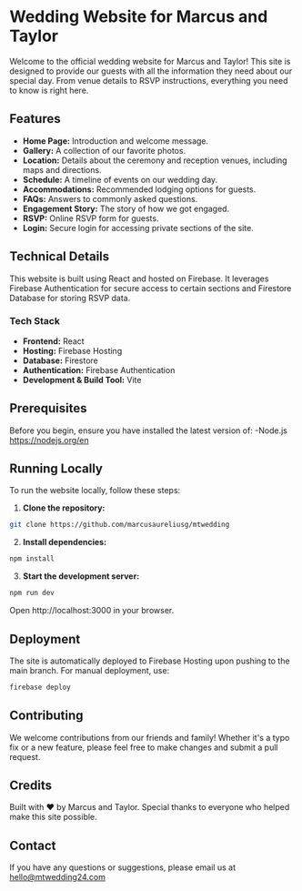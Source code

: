 # Wedding Website for Marcus and Taylor

Welcome to the official wedding website for Marcus and Taylor! This site is designed to provide our guests with all the information they need about our special day. From venue details to RSVP instructions, everything you need to know is right here.

## Features

- **Home Page:** Introduction and welcome message.
- **Gallery:** A collection of our favorite photos.
- **Location:** Details about the ceremony and reception venues, including maps and directions.
- **Schedule:** A timeline of events on our wedding day.
- **Accommodations:** Recommended lodging options for guests.
- **FAQs:** Answers to commonly asked questions.
- **Engagement Story:** The story of how we got engaged.
- **RSVP:** Online RSVP form for guests.
- **Login:** Secure login for accessing private sections of the site.

## Technical Details

This website is built using React and hosted on Firebase. It leverages Firebase Authentication for secure access to certain sections and Firestore Database for storing RSVP data.

### Tech Stack

- **Frontend:** React
- **Hosting:** Firebase Hosting
- **Database:** Firestore
- **Authentication:** Firebase Authentication
- **Development & Build Tool:** Vite

## Prerequisites
Before you begin, ensure you have installed the latest version of:
-Node.js https://nodejs.org/en

## Running Locally

To run the website locally, follow these steps:

1. **Clone the repository:**

```bash
git clone https://github.com/marcusaureliusg/mtwedding
```

2. **Install dependencies:**
```bash
npm install
```

3. **Start the development server:**
```bash
npm run dev
```
Open http://localhost:3000 in your browser.

## Deployment
The site is automatically deployed to Firebase Hosting upon pushing to the main branch. For manual deployment, use:
```bash
firebase deploy
```
## Contributing
We welcome contributions from our friends and family! Whether it's a typo fix or a new feature, please feel free to make changes and submit a pull request.

## Credits
Built with ♥ by Marcus and Taylor. Special thanks to everyone who helped make this site possible.

## Contact
If you have any questions or suggestions, please email us at hello@mtwedding24.com
